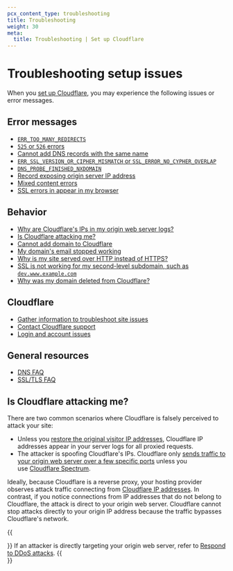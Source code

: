 ```yaml
---
pcx_content_type: troubleshooting
title: Troubleshooting
weight: 30
meta:
  title: Troubleshooting | Set up Cloudflare
---
```


# Troubleshooting setup issues

When you [set up Cloudflare](/fundamentals/setup/), you may experience the following issues or error messages.

## Error messages

- [`ERR_TOO_MANY_REDIRECTS`](/ssl/troubleshooting/too-many-redirects/)
- [`525` or `526` errors](/ssl/troubleshooting/too-many-redirects/)
- [Cannot add DNS records with the same name](/dns/manage-dns-records/troubleshooting/records-with-same-name/)
- [`ERR_SSL_VERSION_OR_CIPHER_MISMATCH` or `SSL_ERROR_NO_CYPHER_OVERLAP`](/ssl/troubleshooting/version-cipher-mismatch/)
- [`DNS_PROBE_FINISHED_NXDOMAIN`](/dns/troubleshooting/dns-probe-finished-nxdomain/)
- [Record exposing origin server IP address](/dns/manage-dns-records/troubleshooting/exposed-ip-address/)
- [Mixed content errors](/ssl/troubleshooting/mixed-content-errors/)
- [SSL errors in appear in my browser](/ssl/troubleshooting/general-ssl-errors/)

## Behavior

- [Why are Cloudflare's IPs in my origin web server logs?](/support/troubleshooting/restoring-visitor-ips/restoring-original-visitor-ips/)
- [Is Cloudflare attacking me?](#is-cloudflare-attacking-me)
- [Cannot add domain to Cloudflare](/dns/zone-setups/troubleshooting/cannot-add-domain/)
- [My domain's email stopped working](/dns/troubleshooting/email-issues/)
- [Why is my site served over HTTP instead of HTTPS?](/ssl/edge-certificates/encrypt-visitor-traffic/)
- [SSL is not working for my second-level subdomain, such as `dev.www.example.com`](/ssl/troubleshooting/general-ssl-errors/#only-some-of-your-subdomains-return-ssl-errors)
- [Why was my domain deleted from Cloudflare?](/dns/zone-setups/troubleshooting/domain-deleted/)

## Cloudflare

- [Gather information to troubleshoot site issues](/support/troubleshooting/general-troubleshooting/gathering-information-for-troubleshooting-sites/)
- [Contact Cloudflare support](/support/contacting-cloudflare-support/)
- [Login and account issues](/fundamentals/setup/account/account-security/login-and-account-issues/)

## General resources

- [DNS FAQ](/dns/troubleshooting/faq/)
- [SSL/TLS FAQ](/ssl/troubleshooting/faq/)

## Is Cloudflare attacking me?

There are two common scenarios where Cloudflare is falsely perceived to attack your site:

- Unless you [restore the original visitor IP addresses](/support/troubleshooting/restoring-visitor-ips/restoring-original-visitor-ips/), Cloudflare IP addresses appear in your server logs for all proxied requests.
- The attacker is spoofing Cloudflare's IPs. Cloudflare only [sends traffic to your origin web server over a few specific ports](/fundamentals/reference/network-ports/) unless you use [Cloudflare Spectrum](/spectrum/).

Ideally, because Cloudflare is a reverse proxy, your hosting provider observes attack traffic connecting from [Cloudflare IP addresses](https://www.cloudflare.com/ips/). In contrast, if you notice connections from IP addresses that do not belong to Cloudflare, the attack is direct to your origin web server. Cloudflare cannot stop attacks directly to your origin IP address because the traffic bypasses Cloudflare's network.

{{<Aside type="note">}}
If an attacker is directly targeting your origin web server, refer to [Respond to DDoS attacks](/ddos-protection/best-practices/respond-to-ddos-attacks/).
{{</Aside>}}